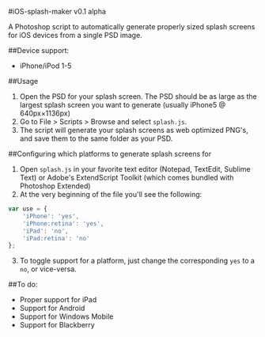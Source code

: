 #iOS-splash-maker v0.1 alpha

A Photoshop script to automatically generate properly sized splash screens for iOS devices from a single PSD image.

##Device support:
- iPhone/iPod 1-5

##Usage

1. Open the PSD for your splash screen. The PSD should be as large as the largest splash screen you want to generate (usually iPhone5 @ 640px×1136px)
2. Go to File > Scripts > Browse and select `splash.js`.
3. The script will generate your splash screens as web optimized PNG's, and save them to the same folder as your PSD.

##Configuring which platforms to generate splash screens for

1. Open `splash.js` in your favorite text editor (Notepad, TextEdit, Sublime Text) or Adobe's ExtendScript Toolkit (which comes bundled with Photoshop Extended)
2. At the very beginning of the file you'll see the following:

```javascript
var use = {
	'iPhone': 'yes',
	'iPhone:retina': 'yes',
	'iPad': 'no',
	'iPad:retina': 'no'
};
```

3. To toggle support for a platform, just change the corresponding `yes` to a `no`, or vice-versa.

##To do:

- Proper support for iPad
- Support for Android
- Support for Windows Mobile
- Support for Blackberry